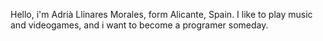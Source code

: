 Hello, i'm Adrià Llinares Morales, form Alicante, Spain.
I like to play music and videogames, and i want to become a programer someday.
